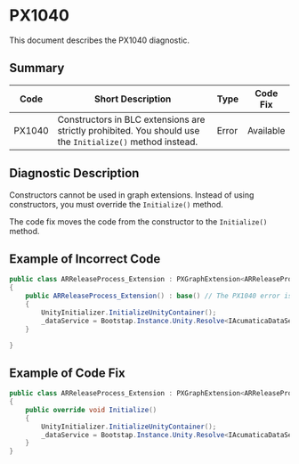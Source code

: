 # PX1040
This document describes the PX1040 diagnostic.

## Summary

| Code   | Short Description                                                                                         | Type  | Code Fix  | 
| ------ | --------------------------------------------------------------------------------------------------------- | ----- | --------- | 
| PX1040 | Constructors in BLC extensions are strictly prohibited. You should use the `Initialize()` method instead. | Error | Available |

## Diagnostic Description
Constructors cannot be used in graph extensions. Instead of using constructors, you must override the `Initialize()` method.

The code fix moves the code from the constructor to the `Initialize()` method.

## Example of Incorrect Code

```C#
public class ARReleaseProcess_Extension : PXGraphExtension<ARReleaseProcess>
{
    public ARReleaseProcess_Extension() : base() // The PX1040 error is displayed for this line.
    {
        UnityInitializer.InitializeUnityContainer();
        _dataService = Bootstap.Instance.Unity.Resolve<IAcumaticaDataService>();
    }

}
```

## Example of Code Fix

```C#
public class ARReleaseProcess_Extension : PXGraphExtension<ARReleaseProcess>
{
    public override void Initialize()
    {
        UnityInitializer.InitializeUnityContainer();
        _dataService = Bootstap.Instance.Unity.Resolve<IAcumaticaDataService>();
    }
}
```